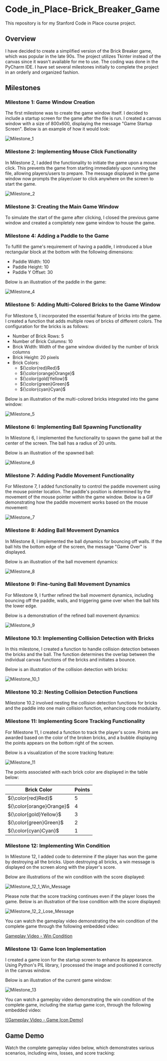 # Code_in_Place-Brick_Breaker_Game

This repository is for my Stanford Code in Place course project.

## Overview

I have decided to create a simplified version of the Brick Breaker game, which was popular in the late 90s. The project utilizes Tkinter instead of the canvas since it wasn't available for me to use. The coding was done in the PyCharm IDE. I have set several milestones initially to complete the project in an orderly and organized fashion.

## Milestones

### Milestone 1: Game Window Creation

The first milestone was to create the game window itself. I decided to include a startup screen for the game after the file is run. I created a canvas window with a size of 800x600, displaying the message "Game Startup Screen". Below is an example of how it would look:

![Milestone_1](https://github.com/Prithivvj2406/Code_in_Place-Brick_Breaker_Game/assets/159470988/e3f0da00-f859-4684-9475-61b171fb5402)

### Milestone 2: Implementing Mouse Click Functionality

In Milestone 2, I added the functionality to initiate the game upon a mouse click. This prevents the game from starting immediately upon running the file, allowing players/users to prepare. The message displayed in the game window now prompts the player/user to click anywhere on the screen to start the game.

![Milestone_2](https://github.com/Prithivvj2406/Code_in_Place-Brick_Breaker_Game/assets/159470988/b649b72a-52cd-453d-9d87-4c31c826f0aa)

### Milestone 3: Creating the Main Game Window

To simulate the start of the game after clicking, I closed the previous game window and created a completely new game window to house the game.

### Milestone 4: Adding a Paddle to the Game

To fulfill the game's requirement of having a paddle, I introduced a blue rectangular block at the bottom with the following dimensions:
- Paddle Width: 100
- Paddle Height: 10
- Paddle Y Offset: 30

Below is an illustration of the paddle in the game:

![Milestone_4](https://github.com/Prithivvj2406/Code_in_Place-Brick_Breaker_Game/assets/159470988/806e4921-891d-4906-9907-f9385a6eaa09)

### Milestone 5: Adding Multi-Colored Bricks to the Game Window

For Milestone 5, I incorporated the essential feature of bricks into the game. I created a function that adds multiple rows of bricks of different colors. The configuration for the bricks is as follows:
- Number of Brick Rows: 5
- Number of Brick Columns: 10
- Brick Width: Width of the game window divided by the number of brick columns
- Brick Height: 20 pixels
- Brick Colors: 
  - ${\color{red}Red}$
  - ${\color{orange}Orange}$
  - ${\color{gold}Yellow}$
  - ${\color{green}Green}$
  - ${\color{cyan}Cyan}$

Below is an illustration of the multi-colored bricks integrated into the game window:

![Milestone_5](https://github.com/Prithivvj2406/Code_in_Place-Brick_Breaker_Game/assets/159470988/d840d948-60d3-4ced-9bc4-01326a82c3e5)

### Milestone 6: Implementing Ball Spawning Functionality

In Milestone 6, I implemented the functionality to spawn the game ball at the center of the screen. The ball has a radius of 20 units.

Below is an illustration of the spawned ball:

![Milestone_6](https://github.com/Prithivvj2406/Code_in_Place-Brick_Breaker_Game/assets/159470988/cac81858-1b42-4929-afce-76daafe5072d)

### Milestone 7: Adding Paddle Movement Functionality

For Milestone 7, I added functionality to control the paddle movement using the mouse pointer location. The paddle's position is determined by the movement of the mouse pointer within the game window. Below is a GIF demonstrating how the paddle movement works based on the mouse movement:

![Milestone_7](https://github.com/Prithivvj2406/Code_in_Place-Brick_Breaker_Game/assets/159470988/76a72323-2aa3-4db4-8179-ab27fa60a604)

### Milestone 8: Adding Ball Movement Dynamics

In Milestone 8, I implemented the ball dynamics for bouncing off walls. If the ball hits the bottom edge of the screen, the message "Game Over" is displayed.

Below is an illustration of the ball movement dynamics:

![Milestone_8](https://github.com/Prithivvj2406/Code_in_Place-Brick_Breaker_Game/assets/159470988/4e314263-9158-47e2-ac81-63d3e3b154ef)

### Milestone 9: Fine-tuning Ball Movement Dynamics

For Milestone 9, I further refined the ball movement dynamics, including bouncing off the paddle, walls, and triggering game over when the ball hits the lower edge.

Below is a demonstration of the refined ball movement dynamics:

![Milestone_9](https://github.com/Prithivvj2406/Code_in_Place-Brick_Breaker_Game/assets/159470988/ea8ccdfc-27fa-4bc8-a16b-c5e23a882f63)

### Milestone 10.1: Implementing Collision Detection with Bricks

In this milestone, I created a function to handle collision detection between the bricks and the ball. The function determines the overlap between the individual canvas functions of the bricks and initiates a bounce.

Below is an illustration of the collision detection with bricks:

![Milestone_10_1](https://github.com/Prithivvj2406/Code_in_Place-Brick_Breaker_Game/assets/159470988/51421aed-da5b-4c41-90b2-4ae474999e8f)

### Milestone 10.2: Nesting Collision Detection Functions

Milestone 10.2 involved nesting the collision detection functions for bricks and the paddle into one main collision function, enhancing code modularity.

### Milestone 11: Implementing Score Tracking Functionality

For Milestone 11, I created a function to track the player's score. Points are awarded based on the color of the broken bricks, and a bubble displaying the points appears on the bottom right of the screen.

Below is a visualization of the score tracking feature:

![Milestone_11](https://github.com/Prithivvj2406/Code_in_Place-Brick_Breaker_Game/assets/159470988/bb731fb7-5160-4759-a1de-3653d9af268a)

The points associated with each brick color are displayed in the table below:

| **Brick Color** | **Points** |
|-------------|--------|
| ${\color{red}Red}$        | 5      |
| ${\color{orange}Orange}$  | 4      |
| ${\color{gold}Yellow}$    | 3      |
| ${\color{green}Green}$    | 2      |
| ${\color{cyan}Cyan}$      | 1      |

### Milestone 12: Implementing Win Condition

In Milestone 12, I added code to determine if the player has won the game by destroying all the bricks. Upon destroying all bricks, a win message is displayed on the screen along with the player's score.

Below are illustrations of the win condition with the score displayed:

![Milestone_12_1_Win_Message](https://github.com/Prithivvj2406/Code_in_Place-Brick_Breaker_Game/assets/159470988/ee79b39d-7bac-4742-88c6-f9b8fde5a694)

Please note that the score tracking continues even if the player loses the game. Below is an illustration of the lose condition with the score displayed:

![Milestone_12_2_Lose_Message](https://github.com/Prithivvj2406/Code_in_Place-Brick_Breaker_Game/assets/159470988/6c45adc7-aee5-4e15-91c8-6284f262456c)

You can watch the gameplay video demonstrating the win condition of the complete game through the following embedded video:

[Gameplay Video - Win Condition](https://github.com/Prithivvj2406/Code_in_Place-Brick_Breaker_Game/assets/159470988/dbf47fe0-3c50-4055-b8ff-4565d7dc4a5b)

### Milestone 13: Game Icon Implementation

I created a game icon for the startup screen to enhance its appearance. Using Python's PIL library, I processed the image and positioned it correctly in the canvas window.

Below is an illustration of the current game window:

![Milestone_13](https://github.com/Prithivvj2406/Code_in_Place-Brick_Breaker_Game/assets/159470988/f6e730e7-e958-41ce-b5eb-fb7f183ea01f)

You can watch a gameplay video demonstrating the win condition of the complete game, including the startup game icon, through the following embedded video:

[![Gameplay Video - Game Icon Demo]](https://github.com/Prithivvj2406/Code_in_Place-Brick_Breaker_Game/assets/159470988/47de15c5-9c8d-47f2-b7bd-48a6f6bd6d34)

## Game Demo

Watch the complete gameplay video below, which demonstrates various scenarios, including wins, losses, and score tracking:
